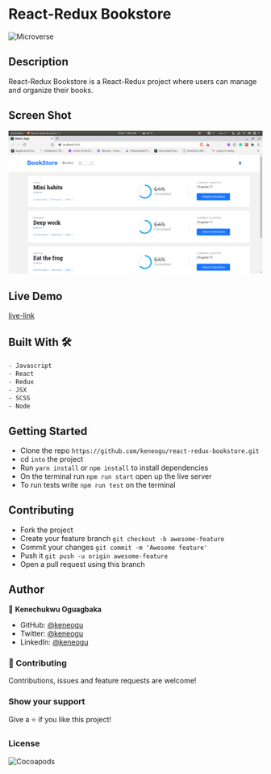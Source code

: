 # React-Redux Bookstore

![Microverse](https://img.shields.io/badge/-Microverse-6F23FF?style=for-the-badge)

## Description

React-Redux Bookstore is a React-Redux project where users can manage and organize their books.

## Screen Shot

![screenshot](src/bookstore.png)

## Live Demo

[live-link](https://kene-bookstore.herokuapp.com/)


## Built With 🛠

```
- Javascript
- React
- Redux
- JSX
- SCSS
- Node
```

## Getting Started

- Clone the repo `https://github.com/keneogu/react-redux-bookstore.git`
- cd `into` the project
- Run `yarn install` or `npm install` to install dependencies
- On the terminal run `npm run start` open up the live server
- To run tests write `npm run test` on the terminal

## Contributing

- Fork the project
- Create your feature branch `git checkout -b awesome-feature`
- Commit your changes `git commit -m 'Awesome feature'`
- Push it `git push -u origin awesome-feature`
- Open a pull request using this branch

## Author

👤 **Kenechukwu Oguagbaka**

- GitHub: [@keneogu](https://github.com/keneogu)
- Twitter: [@keneogu](https://twitter.com/keneogu)
- LinkedIn: [@keneogu](https://www.linkedin.com/in/kene-ogu/)

### 🤝 Contributing

Contributions, issues and feature requests are welcome!

### Show your support

Give a ⭐️ if you like this project!

### License

![Cocoapods](https://img.shields.io/cocoapods/l/AFNetworking?color=red&style=for-the-badge)